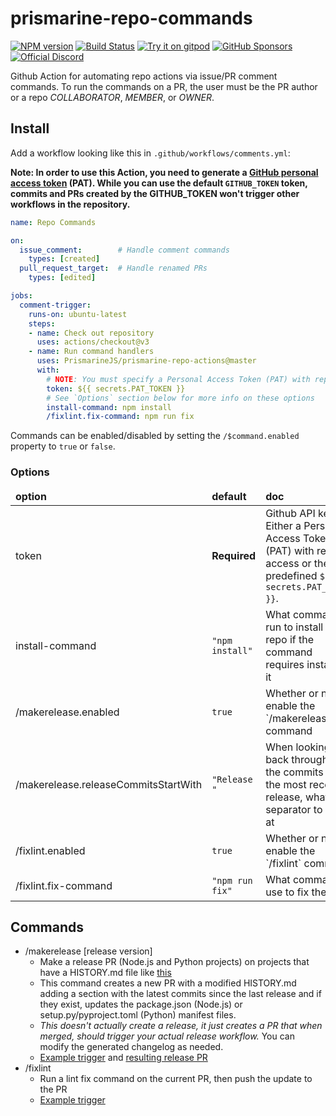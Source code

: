# prismarine-repo-commands
[![NPM version](https://img.shields.io/npm/v/prismarine-repo-actions.svg?color=success&label=npm%20package&logo=npm)](https://www.npmjs.com/package/prismarine-repo-actions)
[![Build Status](https://img.shields.io/github/actions/workflow/status/PrismarineJS/prismarine-repo-actions/ci.yml.svg?label=CI&logo=github&logoColor=lightgrey)](https://github.com/PrismarineJS/mineflayer/actions?query=workflow%3A%22CI%22)
[![Try it on gitpod](https://img.shields.io/static/v1.svg?label=try&message=on%20gitpod&color=brightgreen&logo=gitpod)](https://gitpod.io/#https://github.com/PrismarineJS/prismarine-repo-actions)
[![GitHub Sponsors](https://img.shields.io/github/sponsors/PrismarineJS)](https://github.com/sponsors/PrismarineJS)\
[![Official Discord](https://img.shields.io/static/v1.svg?label=PrismarineJS&message=Discord&color=blue&logo=discord)](https://discord.gg/GsEFRM8)

Github Action for automating repo actions via issue/PR comment commands. To run the commands on a PR, the user must be the PR author or a repo *COLLABORATOR*, *MEMBER*, or *OWNER*.

## Install
Add a workflow looking like this in `.github/workflows/comments.yml`:

<strong>Note: In order to use this Action, you need to generate a [GitHub personal access token](https://docs.github.com/en/authentication/keeping-your-account-and-data-secure/managing-your-personal-access-tokens) (PAT). While you can use the default `GITHUB_TOKEN` token, commits and PRs created by the GITHUB_TOKEN won't trigger other workflows in the repository.</strong>

```yaml
name: Repo Commands

on:
  issue_comment:        # Handle comment commands
    types: [created]
  pull_request_target:  # Handle renamed PRs
    types: [edited]

jobs:
  comment-trigger:
    runs-on: ubuntu-latest
    steps:
    - name: Check out repository
      uses: actions/checkout@v3
    - name: Run command handlers
      uses: PrismarineJS/prismarine-repo-actions@master
      with:
        # NOTE: You must specify a Personal Access Token (PAT) with repo access here. While you can use the default GITHUB_TOKEN, actions taken with it will not trigger other actions, so if you have a CI workflow, commits created by this action will not trigger it.
        token: ${{ secrets.PAT_TOKEN }}
        # See `Options` section below for more info on these options
        install-command: npm install
        /fixlint.fix-command: npm run fix
```

Commands can be enabled/disabled by setting the `/$command.enabled` property to `true` or `false`.

### Options
<table>
<thead>
  <tr>
    <td><strong>option</strong></td>
    <td><strong>default</strong></td>
    <td><strong>doc</strong></td>
  </tr>
</thead>
<tbody>
  <tr>
    <td>token</td>
    <td><strong>Required</strong></td>
    <td>Github API key. Either a Personal Access Token (PAT) with repo access or the predefined <code>${{ secrets.PAT_TOKEN }}</code>.</td>
  </tr>
  <tr>
    <td>install-command</td>
    <td><code>"npm install"</code></td>
    <td>What command to run to install the repo if the command requires installing it</td>
  </tr>
  <tr>
    <td>/makerelease.enabled</td>
    <td><code>true</code></td>
    <td>Whether or not to enable the `/makerelease` command</td>
  </tr>
  <tr>
    <td>/makerelease.releaseCommitsStartWith</td>
    <td><code>"Release "</code></td>
    <td>When looking back through all the commits until the most recent release, what separator to stop at</td>
  </tr>
  <tr>
    <td>/fixlint.enabled</td>
    <td><code>true</code></td>
    <td>Whether or not to enable the `/fixlint` command</td>
  </tr>
  <tr>
    <td>/fixlint.fix-command</td>
    <td><code>"npm run fix"</code></td>
    <td>What command to use to fix the lint</td>
  </tr>
</tbody>
</table>

## Commands
* /makerelease [release version]
  * Make a release PR (Node.js and Python projects) on projects that have a HISTORY.md file like [this](https://github.com/PrismarineJS/mineflayer/blob/master/docs/history.md)
  * This command creates a new PR with a modified HISTORY.md adding a section with the latest commits since the last release and if they exist, updates the package.json (Node.js) or setup.py/pyproject.toml (Python) manifest files.
  * *This doesn't actually create a release, it just creates a PR that when merged, should trigger your actual release workflow.* You can modify the generated changelog as needed.
  * [Example trigger](https://github.com/PrismarineJS/prismarine-repo-actions/pull/6) and [resulting release PR](https://github.com/PrismarineJS/prismarine-repo-actions/pull/7)
* /fixlint
  * Run a lint fix command on the current PR, then push the update to the PR
  * [Example trigger](https://github.com/PrismarineJS/prismarine-repo-actions/pull/6)

